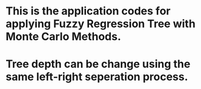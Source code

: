 # This is the application codes for applying Fuzzy Regression Tree with Monte Carlo Methods.
# Tree depth can be change using the same left-right seperation process.  
